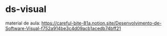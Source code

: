 # ds-visual

material de aula:
https://careful-bite-81a.notion.site/Desenvolvimento-de-Software-Visual-f752a914be3c4d09acb1acedb74bff21

